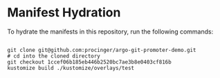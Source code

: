 
# Manifest Hydration

To hydrate the manifests in this repository, run the following commands:

```shell

git clone git@github.com:procinger/argo-git-promoter-demo.git
# cd into the cloned directory
git checkout 1ccef06b185eb446b2520bc7ae3b8e0403cf816b
kustomize build ./kustomize/overlays/test
```